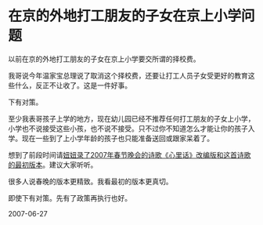# 在京的外地打工朋友的子女在京上小学问题

以前在京的外地打工朋友的子女在京上小学要交所谓的择校费。

我哥说今年温家宝总理说了取消这个择校费，还要让打工人员子女受更好的教育这些什么，反正不让收了。这是一件好事。

下有对策。

至少我表哥孩子上学的地方，现在幼儿园已经不推荐任何打工朋友的子女上小学，小学也不说接受这些小孩，也不说不接受。只不过你不知道怎么才能让你的孩子入学。现在一些到了上小学年龄的孩子也只能准备送回或跟家呆着了。

想到了前段时间请[妞妞录了2007年春节晚会的诗歌《心里话》改编版和这首诗歌的最初版本](http://niuniu.rijiben.org/node/12)。建议大家听听。

很多人说春晚的版本更精致。我看最初的版本更真切。

即使下有对策。先有了政策再执行也好。

2007-06-27